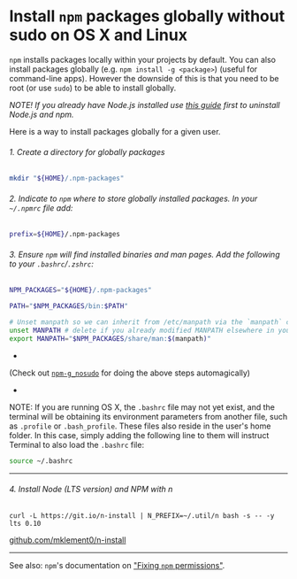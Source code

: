 # Install `npm` packages globally without sudo on OS X and Linux

`npm` installs packages locally within your projects by default. You can also install packages globally (e.g. `npm install -g <package>`) (useful for command-line apps). However the downside of this is that you need to be root (or use `sudo`) to be able to install globally.

*NOTE! If you already have Node.js installed use [this guide](https://github.com/ronnidc/guides/blob/master/Completely-Uninstall-Nodejs-from-Mac-OS-X.md) first to uninstall Node.js and npm.*

Here is a way to install packages globally for a given user.

###### 1. Create a directory for globally packages

```sh
mkdir "${HOME}/.npm-packages"
```

###### 2. Indicate to `npm` where to store globally installed packages. In your `~/.npmrc` file add:

```sh
prefix=${HOME}/.npm-packages
```

###### 3. Ensure `npm` will find installed binaries and man pages. Add the following to your `.bashrc`/`.zshrc`:

```sh
NPM_PACKAGES="${HOME}/.npm-packages"

PATH="$NPM_PACKAGES/bin:$PATH"

# Unset manpath so we can inherit from /etc/manpath via the `manpath` command
unset MANPATH # delete if you already modified MANPATH elsewhere in your config
export MANPATH="$NPM_PACKAGES/share/man:$(manpath)"
```

-

(Check out [`npm-g_nosudo`](https://github.com/glenpike/npm-g_nosudo) for doing the above steps automagically)

-

NOTE: If you are running OS X, the `.bashrc` file may not yet exist, and the terminal will be obtaining its environment parameters from another file, such as `.profile` or `.bash_profile`. These files also reside in the user's home folder. In this case, simply adding the following line to them will instruct Terminal to also load the `.bashrc` file:

```sh
source ~/.bashrc
```

---
###### 4. Install Node (LTS version) and NPM with n
```
curl -L https://git.io/n-install | N_PREFIX=~/.util/n bash -s -- -y lts 0.10
```
[github.com/mklement0/n-install](https://github.com/mklement0/n-install)

---
See also: `npm`'s documentation on
["Fixing `npm` permissions"](https://docs.npmjs.com/getting-started/fixing-npm-permissions).

